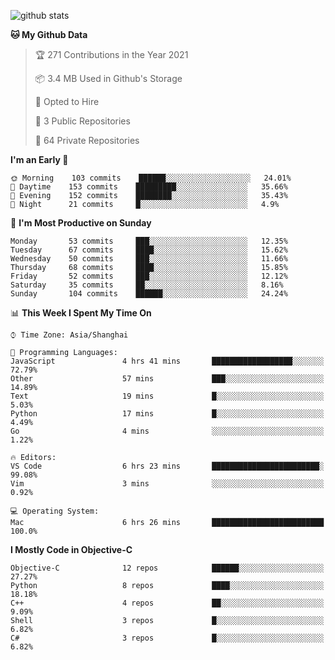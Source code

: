 
![github stats](https://github-readme-stats.vercel.app/api?username=ChesterYue&show_icons=true&count_private=true)

<!-- ![wakatime](https://github-readme-stats.vercel.app/api/wakatime?username=ChesterYue&layout=compact) -->

<!-- ![wakatime](https://github-readme-stats.vercel.app/api/top-langs/?username=ChesterYue&layout=compact) -->

<!--START_SECTION:waka-->
**🐱 My Github Data** 

> 🏆 271 Contributions in the Year 2021
 > 
> 📦 3.4 MB Used in Github's Storage 
 > 
> 💼 Opted to Hire
 > 
> 📜 3 Public Repositories 
 > 
> 🔑 64 Private Repositories  
 > 
**I'm an Early 🐤** 

```text
🌞 Morning    103 commits    ██████░░░░░░░░░░░░░░░░░░░   24.01% 
🌆 Daytime    153 commits    █████████░░░░░░░░░░░░░░░░   35.66% 
🌃 Evening    152 commits    ████████░░░░░░░░░░░░░░░░░   35.43% 
🌙 Night      21 commits     █░░░░░░░░░░░░░░░░░░░░░░░░   4.9%

```
📅 **I'm Most Productive on Sunday** 

```text
Monday       53 commits     ███░░░░░░░░░░░░░░░░░░░░░░   12.35% 
Tuesday      67 commits     ████░░░░░░░░░░░░░░░░░░░░░   15.62% 
Wednesday    50 commits     ███░░░░░░░░░░░░░░░░░░░░░░   11.66% 
Thursday     68 commits     ████░░░░░░░░░░░░░░░░░░░░░   15.85% 
Friday       52 commits     ███░░░░░░░░░░░░░░░░░░░░░░   12.12% 
Saturday     35 commits     ██░░░░░░░░░░░░░░░░░░░░░░░   8.16% 
Sunday       104 commits    ██████░░░░░░░░░░░░░░░░░░░   24.24%

```


📊 **This Week I Spent My Time On** 

```text
⌚︎ Time Zone: Asia/Shanghai

💬 Programming Languages: 
JavaScript               4 hrs 41 mins       ██████████████████░░░░░░░   72.79% 
Other                    57 mins             ███░░░░░░░░░░░░░░░░░░░░░░   14.89% 
Text                     19 mins             █░░░░░░░░░░░░░░░░░░░░░░░░   5.03% 
Python                   17 mins             █░░░░░░░░░░░░░░░░░░░░░░░░   4.49% 
Go                       4 mins              ░░░░░░░░░░░░░░░░░░░░░░░░░   1.22%

🔥 Editors: 
VS Code                  6 hrs 23 mins       ████████████████████████░   99.08% 
Vim                      3 mins              ░░░░░░░░░░░░░░░░░░░░░░░░░   0.92%

💻 Operating System: 
Mac                      6 hrs 26 mins       █████████████████████████   100.0%

```

**I Mostly Code in Objective-C** 

```text
Objective-C              12 repos            ██████░░░░░░░░░░░░░░░░░░░   27.27% 
Python                   8 repos             ████░░░░░░░░░░░░░░░░░░░░░   18.18% 
C++                      4 repos             ██░░░░░░░░░░░░░░░░░░░░░░░   9.09% 
Shell                    3 repos             █░░░░░░░░░░░░░░░░░░░░░░░░   6.82% 
C#                       3 repos             █░░░░░░░░░░░░░░░░░░░░░░░░   6.82%

```



<!--END_SECTION:waka-->